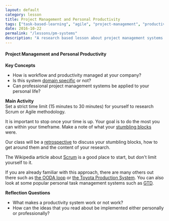 ```yaml
---
layout: default
category: lesson
title: Project Management and Personal Productivity
tags: ["task-based-learning", "agile", "project-management", "productivity"]
date: 2016-10-22
permalink: "/lessons/pm-systems"
description: "A research based lesson about project management systems such as scrum"
---
```

#### Project Management and Personal Productivity

**Key Concepts**
- How is workflow and productivity managed at your company?  
- Is this system <u>domain specific</u> or not? 
- Can professional project management systems be applied to your personal life?  

**Main Activity**   
Set a strict time limit (15 minutes to 30 minutes) for yourself to research Scrum or Agile methodology.

It is important to stop once your time is up. Your goal is to do the most you can within your timeframe. Make a note of what your <u>stumbling blocks</u> were.

Our class will be a <u>retrospective</u> to discuss your stumbling blocks, how to get around them and the content of your research. 

The Wikipedia article about [Scrum](https://en.wikipedia.org/wiki/Scrum_(software_development)) is a good place to start, but don't limit yourself to it. 

If you are already familiar with this approach, there are many others out there such as [the OODA loop](https://en.wikipedia.org/wiki/OODA_loop) or [the Toyota Production System](https://en.wikipedia.org/wiki/Toyota_Production_System). You can also look at some popular personal task management systems such as [GTD](https://hamberg.no/gtd/). 

**Reflection Questions**  
- What makes a productivity system work or not work?  
- How can the ideas that you read about be implemented either personally or professionally? 